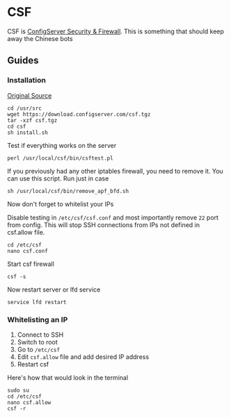 # CSF

CSF is [ConfigServer Security & Firewall](https://configserver.com/cp/csf.html). 
This is something that should keep away the Chinese bots

## Guides

### Installation

[Original Source](https://download.configserver.com/csf/install.txt)

    cd /usr/src
    wget https://download.configserver.com/csf.tgz
    tar -xzf csf.tgz
    cd csf
    sh install.sh

Test if everything works on the server

    perl /usr/local/csf/bin/csftest.pl

If you previously had any other iptables firewall, you need to remove
it. You can use this script. Run just in case

    sh /usr/local/csf/bin/remove_apf_bfd.sh

Now don't forget to whitelist your IPs

Disable testing in `/etc/csf/csf.conf` and most importantly
remove `22` port from config. This will stop SSH connections
from IPs not defined in csf.allow file.

    cd /etc/csf
    nano csf.conf

Start csf firewall

    csf -s

Now restart server or lfd service

    service lfd restart

### Whitelisting an IP

1. Connect to SSH
2. Switch to root
3. Go to `/etc/csf`
4. Edit `csf.allow` file and add desired IP address
5. Restart csf

Here's how that would look in the terminal

```
sudo su
cd /etc/csf
nano csf.allow
csf -r
```

